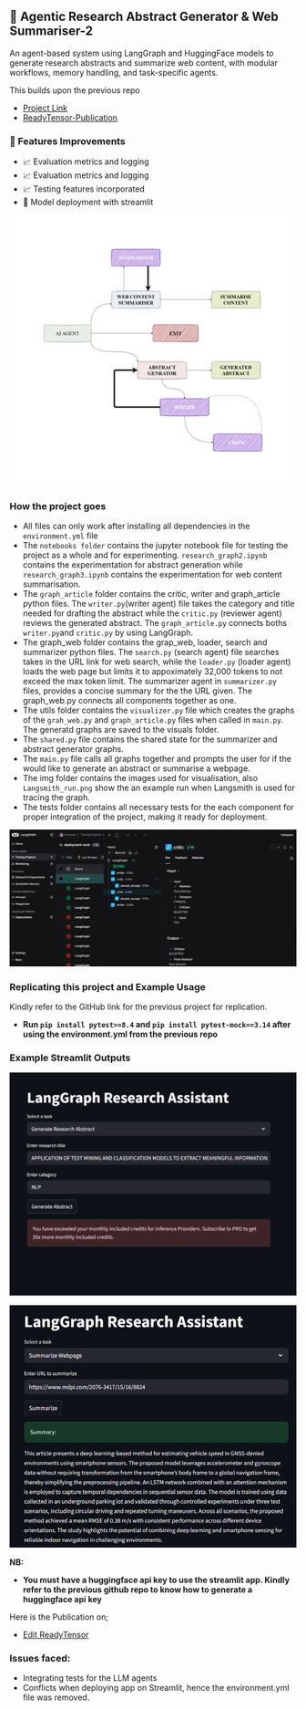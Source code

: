 ## 🧠 Agentic Research Abstract Generator & Web Summariser-2
An agent-based system using LangGraph and HuggingFace models to generate research abstracts and summarize web content, with modular workflows, memory handling, and task-specific agents.

This builds upon the previous repo 
- [Project Link](https://github.com/daniau23/agentic_researcher)
- [ReadyTensor-Publication](https://app.readytensor.ai/publications/the-agentic-research-abstract-generator-and-web-content-summariser-agent-with-langraph-gYeyu875mKsB)


### 🚀 Features Improvements
- 📈 Evaluation metrics and logging
- 📈 Evaluation metrics and logging
- 📈 Testing features incorporated
- 🚀 Model deployment with streamlit

![Research Assistant Flow Chart](img/Agentic-Research-Assistant-AI-pub-main-image.jpg)

### **How the project goes**
- All files can only work after installing all dependencies in the `environment.yml` file
- The `notebooks folder` contains the jupyter notebook file for testing the project as a whole and for experimenting. `research_graph2.ipynb` contains the experimentation for abstract generation while `research_graph3.ipynb` contains the experimentation for web content summarisation.
- The `graph_article` folder contains the critic, writer and graph_article python files. The `writer.py`(writer agent) file takes the category and title needed for drafting the abstract while the `critic.py` (reviewer agent) reviews the generated abstract. The `graph_article.py` connects boths `writer.py`and `critic.py` by using LangGraph.
- The graph_web folder contains the grap_web, loader, search and summarizer python files. The `search.py` (search agent) file searches takes in the URL link for web search, while the `loader.py` (loader agent) loads the web page but limits it to appoximately 32,000 tokens to not exceed the max token limit. The summarizer agent in `summarizer.py` files, provides a concise summary for the the URL given. The graph_web.py connects all components together as one.
- The utils folder contains the `visualizer.py` file which creates the graphs of the `grah_web.py` and `graph_article.py` files when called in `main.py`. The generatd graphs are saved to the visuals folder.
- The `shared.py` file contains the shared state for the summarizer and abstract generator graphs.
- The `main.py` file calls all graphs together and prompts the user for if the would like to generate an abstract or summarise a webpage.
- The img folder contains the images used for visualisation, also `Langsmith_run.png` show the an example run when Langsmith is used for tracing the graph.
- The tests folder contains all necessary tests for the each component for proper integration of the project, making it ready for deployment.

![LangSmith](img/LangSmith_run.png)

### **Replicating this project and Example Usage**
Kindly refer to the GitHub link for the previous project for replication.

- **Run `pip install pytest>=8.4` and `pip install pytest-mock==3.14` after using the environment.yml from the previous repo**
### **Example Streamlit Outputs**
![Abstract-generator](img/streamlit_abstract_generator.png)

![Webpage-summariser](img/streamlit_web_page_summariser.png)

**NB:** 
- **You must have a huggingface api key to use the streamlit app. Kindly refer to the previous github repo to know how to generate a huggingface api key**

Here is the Publication on;
- [Edit ReadyTensor](https://app.readytensor.ai/publications/the-agentic-research-abstract-generator-and-web-content-summariser-agent-with-langraph-gYeyu875mKsB)

### **Issues faced**:
- Integrating tests for the LLM agents
- Conflicts when deploying app on Streamlit, hence the environment.yml file was removed. 